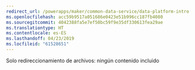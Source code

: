 ```yaml
---
redirect_url: /powerapps/maker/common-data-service/data-platform-intro
ms.openlocfilehash: acc59b9517a051686e0423e51b996cc187fb4080
ms.sourcegitcommit: 4042388fa5e7ef50bc59f9e35df330613fea29ae
ms.translationtype: HT
ms.contentlocale: es-ES
ms.lasthandoff: 04/23/2019
ms.locfileid: "61528651"
---
```

Solo redireccionamiento de archivos: ningún contenido incluido